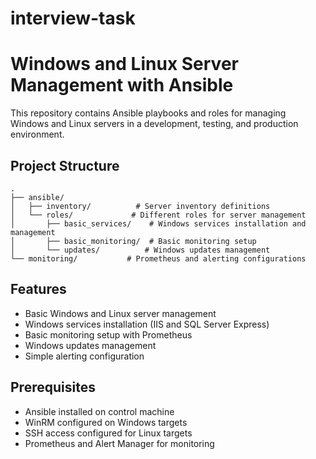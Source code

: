# interview-task

# Windows and Linux Server Management with Ansible

This repository contains Ansible playbooks and roles for managing Windows and Linux servers in a development, testing, and production environment.

## Project Structure

```
.
├── ansible/
│   ├── inventory/          # Server inventory definitions
│   └── roles/             # Different roles for server management
│       ├── basic_services/    # Windows services installation and management
│       ├── basic_monitoring/  # Basic monitoring setup
│       └── updates/          # Windows updates management
└── monitoring/           # Prometheus and alerting configurations

```

## Features

- Basic Windows and Linux server management
- Windows services installation (IIS and SQL Server Express)
- Basic monitoring setup with Prometheus
- Windows updates management
- Simple alerting configuration

## Prerequisites

- Ansible installed on control machine
- WinRM configured on Windows targets
- SSH access configured for Linux targets
- Prometheus and Alert Manager for monitoring
